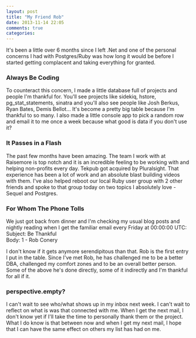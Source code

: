 ```yaml
---
layout: post
title: "My Friend Rob"
date: 2013-11-14 22:05
comments: true
categories: 
---
```


It's been a little over 6 months since I left .Net and one of the personal concerns I had with Postgres/Ruby was how long it would be before I started getting complacent and taking everything for granted.

### Always Be Coding
To counteract this concern, I made a little database full of projects and people I'm thankful for. You'll see projects like sidekiq, hstore, pg_stat_statements, sinatra and you'll also see people like Josh Berkus, Ryan Bates, Demis Bellot… It's become a pretty big table because I'm thankful to so many. I also made a little console app to pick a random row and email it to me once a week because what good is data if you don't use it?

### It Passes in a Flash
The past few months have been amazing. The team I work with at Raisemore is top notch and it is an incredible feeling to be working with and helping non-profits every day. Tekpub got acquired by Pluralsight. That experience has been a lot of work and an absolute blast building videos with them. I've also helped reboot our local Ruby user group with 2 other friends and spoke to that group today on two topics I absolutely love - Sequel and Postgres.

### For Whom The Phone Tolls

We just got back from dinner and I'm checking my usual blog posts and nightly reading when I get the familiar email every Friday at 00:00:00 UTC:  
Subject: Be Thankful  
Body: 1 - Rob Conery  

I don't know if it gets anymore serendipitous than that. Rob is the first entry I put in the table. Since I've met Rob, he has challenged me to be a better DBA, challenged my comfort zones and to be an overall better person. Some of the above he's done directly, some of it indirectly and I'm thankful for all if it. 

### perspective.empty?
I can't wait to see who/what shows up in my inbox next week. I can't wait to reflect on what is was that connected with me. When I get the next mail, I don't know yet if I'll take the time to personally thank them or the project. What I do know is that between now and when I get my next mail, I hope that I can have the same effect on others my list has had on me.

